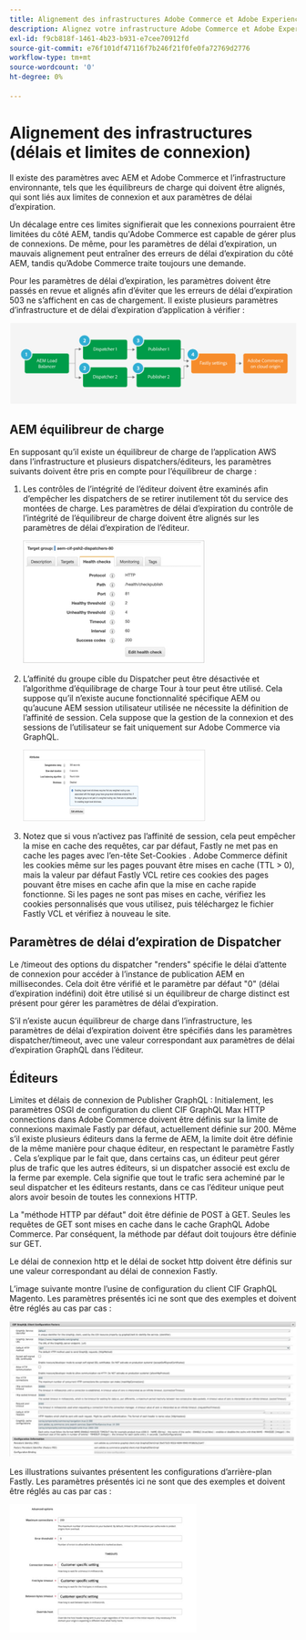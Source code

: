 ```yaml
---
title: Alignement des infrastructures Adobe Commerce et Adobe Experience Manager
description: Alignez votre infrastructure Adobe Commerce et Adobe Experience Manager pour définir des délais d’expiration et des limites de connexion acceptables.
exl-id: f9cb818f-1461-4b23-b931-e7cee70912fd
source-git-commit: e76f101df47116f7b246f21f0fe0fa72769d2776
workflow-type: tm+mt
source-wordcount: '0'
ht-degree: 0%

---
```


# Alignement des infrastructures (délais et limites de connexion)

Il existe des paramètres avec AEM et Adobe Commerce et l’infrastructure environnante, tels que les équilibreurs de charge qui doivent être alignés, qui sont liés aux limites de connexion et aux paramètres de délai d’expiration.

Un décalage entre ces limites signifierait que les connexions pourraient être limitées du côté AEM, tandis qu&#39;Adobe Commerce est capable de gérer plus de connexions. De même, pour les paramètres de délai d’expiration, un mauvais alignement peut entraîner des erreurs de délai d’expiration du côté AEM, tandis qu’Adobe Commerce traite toujours une demande.

Pour les paramètres de délai d’expiration, les paramètres doivent être passés en revue et alignés afin d’éviter que les erreurs de délai d’expiration 503 ne s’affichent en cas de chargement. Il existe plusieurs paramètres d’infrastructure et de délai d’expiration d’application à vérifier :

![Diagramme numéroté décrivant les délais et les limites de connexion pour AEM](../assets/commerce-at-scale/timeout-settings.svg)

## AEM équilibreur de charge

En supposant qu’il existe un équilibreur de charge de l’application AWS dans l’infrastructure et plusieurs dispatchers/éditeurs, les paramètres suivants doivent être pris en compte pour l’équilibreur de charge :

1. Les contrôles de l’intégrité de l’éditeur doivent être examinés afin d’empêcher les dispatchers de se retirer inutilement tôt du service des montées de charge. Les paramètres de délai d’expiration du contrôle de l’intégrité de l’équilibreur de charge doivent être alignés sur les paramètres de délai d’expiration de l’éditeur.

   ![Capture d’écran montrant les contrôles de l’intégrité de l’équilibreur de charge AEM](../assets/commerce-at-scale/health-checks.png)

1. L’affinité du groupe cible du Dispatcher peut être désactivée et l’algorithme d’équilibrage de charge Tour à tour peut être utilisé. Cela suppose qu’il n’existe aucune fonctionnalité spécifique AEM ou qu’aucune AEM session utilisateur utilisée ne nécessite la définition de l’affinité de session. Cela suppose que la gestion de la connexion et des sessions de l’utilisateur se fait uniquement sur Adobe Commerce via GraphQL.

   ![Capture d’écran montrant les attributs d’affinité de session AEM](../assets/commerce-at-scale/session-stickiness.png)

1. Notez que si vous n’activez pas l’affinité de session, cela peut empêcher la mise en cache des requêtes, car par défaut, Fastly ne met pas en cache les pages avec l’en-tête Set-Cookies . Adobe Commerce définit les cookies même sur les pages pouvant être mises en cache (TTL > 0), mais la valeur par défaut Fastly VCL retire ces cookies des pages pouvant être mises en cache afin que la mise en cache rapide fonctionne. Si les pages ne sont pas mises en cache, vérifiez les cookies personnalisés que vous utilisez, puis téléchargez le fichier Fastly VCL et vérifiez à nouveau le site.

## Paramètres de délai d’expiration de Dispatcher

Le /timeout des options du dispatcher &quot;renders&quot; spécifie le délai d’attente de connexion pour accéder à l’instance de publication AEM en millisecondes. Cela doit être vérifié et le paramètre par défaut &quot;0&quot; (délai d’expiration indéfini) doit être utilisé si un équilibreur de charge distinct est présent pour gérer les paramètres de délai d’expiration.

S’il n’existe aucun équilibreur de charge dans l’infrastructure, les paramètres de délai d’expiration doivent être spécifiés dans les paramètres dispatcher/timeout, avec une valeur correspondant aux paramètres de délai d’expiration GraphQL dans l’éditeur.

## Éditeurs

Limites et délais de connexion de Publisher GraphQL : Initialement, les paramètres OSGI de configuration du client CIF GraphQL Max HTTP connections dans Adobe Commerce doivent être définis sur la limite de connexions maximale Fastly par défaut, actuellement définie sur 200. Même s’il existe plusieurs éditeurs dans la ferme de AEM, la limite doit être définie de la même manière pour chaque éditeur, en respectant le paramètre Fastly . Cela s’explique par le fait que, dans certains cas, un éditeur peut gérer plus de trafic que les autres éditeurs, si un dispatcher associé est exclu de la ferme par exemple. Cela signifie que tout le trafic sera acheminé par le seul dispatcher et les éditeurs restants, dans ce cas l’éditeur unique peut alors avoir besoin de toutes les connexions HTTP.

La &quot;méthode HTTP par défaut&quot; doit être définie de POST à GET. Seules les requêtes de GET sont mises en cache dans le cache GraphQL Adobe Commerce. Par conséquent, la méthode par défaut doit toujours être définie sur GET.

Le délai de connexion http et le délai de socket http doivent être définis sur une valeur correspondant au délai de connexion Fastly.

L’image suivante montre l’usine de configuration du client CIF GraphQL Magento. Les paramètres présentés ici ne sont que des exemples et doivent être réglés au cas par cas :

![Capture d’écran des paramètres de configuration de la structure d’intégration de Commerce](../assets/commerce-at-scale/cif-config.png)

Les illustrations suivantes présentent les configurations d’arrière-plan Fastly. Les paramètres présentés ici ne sont que des exemples et doivent être réglés au cas par cas :

![Capture d’écran des paramètres de configuration de l’administrateur Commerce pour Fastly](../assets/commerce-at-scale/cif-config-advanced.png)
